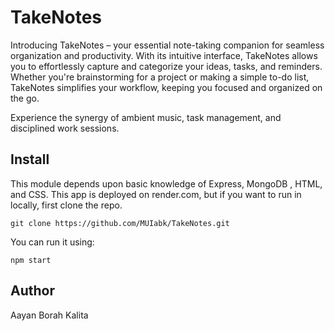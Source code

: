 # TakeNotes


Introducing TakeNotes – your essential note-taking companion for seamless organization and productivity. With its intuitive interface, TakeNotes allows you to effortlessly capture and categorize your ideas, tasks, and reminders. Whether you're brainstorming for a project or making a simple to-do list, TakeNotes simplifies your workflow, keeping you focused and organized on the go.

Experience the synergy of ambient music, task management, and disciplined work sessions.

## Install

This module depends upon basic knowledge of Express, MongoDB , HTML, and CSS.
This app is deployed on render.com, but if you want to run in locally, first clone the repo.

```
git clone https://github.com/MUIabk/TakeNotes.git
```

You can run it using:

```
npm start
```

## Author

Aayan Borah Kalita
